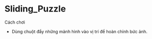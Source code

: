 # Sliding_Puzzle
Cách chơi
   * Dùng chuột đẩy những mảnh hình vào vị trí để hoàn chỉnh bức ảnh.
    
    
